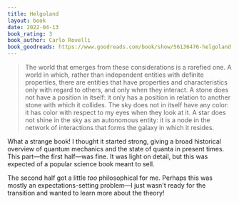 ```yaml
---
title: Helgoland
layout: book
date: 2022-04-13
book_rating: 3
book_author: Carlo Rovelli
book_goodreads: https://www.goodreads.com/book/show/56136476-helgoland
---
```


>  The world that emerges from these considerations is a rarefied one. A world in which, rather than independent entities with definite properties, there are entities that have properties and characteristics only with regard to others, and only when they interact. A stone does not have a position in itself: it only has a position in relation to another stone with which it collides. The sky does not in itself have any color: it has color with respect to my eyes when they look at it. A star does not shine in the sky as an autonomous entity: it is a node in the network of interactions that forms the galaxy in which it resides.

What a strange book! I thought it started strong, giving a broad historical overview of quantum mechanics and the state of quanta in present times. This part—the first half—was fine. It was light on detail, but this was expected of a popular science book meant to sell. 

The second half got a little _too_ philosophical for me. Perhaps this was mostly an expectations-setting problem—I just wasn't ready for the transition and wanted to learn more about the theory!
